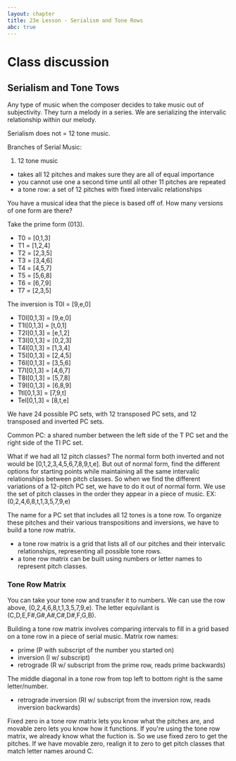 ```yaml
---
layout: chapter
title: 23e Lesson - Serialism and Tone Rows
abc: true
---
```

# Class discussion
## Serialism and Tone Tows

Any type of music when the composer decides to take music out of subjectivity. 
They turn a melody in a series.
We are serializing the intervalic relationship within our melody. 

Serialism does not = 12 tone music.

Branches of Serial Music:
1. 12 tone music
  - takes all 12 pitches and makes sure they are all of equal importance
  - you cannot use one a second time until all other 11 pitches are repeated
  - a tone row: a set of 12 pitches with fixed intervalic relationships
  
You have a musical idea that the piece is based off of. 
How many versions of one form are there? 

Take the prime form (013).
- T0 = [0,1,3]
- T1 = [1,2,4]
- T2 = [2,3,5]
- T3 = [3,4,6]
- T4 = [4,5,7]
- T5 = [5,6,8]
- T6 = [6,7,9]
- T7 = [2,3,5]

The inversion is T0I = [9,e,0]
- T0I[0,1,3] = [9,e,0]
- T1I[0,1,3] = [t,0,1]
- T2I[0,1,3] = [e,1,2]
- T3I[0,1,3] = [0,2,3]
- T4I[0,1,3] = [1,3,4]
- T5I[0,1,3] = [2,4,5]
- T6I[0,1,3] = [3,5,6]
- T7I[0,1,3] = [4,6,7]
- T8I[0,1,3] = [5,7,8]
- T9I[0,1,3] = [6,8,9]
- TtI[0,1,3] = [7,9,t]
- TeI[0,1,3] = [8,t,e]

We have 24 possible PC sets, with 12 transposed PC sets, and 12 transposed and inverted PC sets.

Common PC: a shared number between the left side of the T PC set and the right side of the TI PC set. 

What if we had all 12 pitch classes? 
The normal form both inverted and not would be [0,1,2,3,4,5,6,7,8,9,t,e].
But out of normal form, find the different options for starting points while maintaining all the same intervalic relationships between pitch classes. 
So when we find the different variations of a 12-pitch PC set, we have to do it out of normal form. 
We use the set of pitch classes in the order they appear in a piece of music. 
EX: (0,2,4,6,8,t,1,3,5,7,9,e)

The name for a PC set that includes all 12 tones is a tone row. 
To organize these pitches and their various transpositions and inversions, we have to build a tone row matrix. 
- a tone row matrix is a grid that lists all of our pitches and their intervalic relationships, representing all possible tone rows.
- a tone row matrix can be built using numbers or letter names to represent pitch classes. 

### Tone Row Matrix

You can take your tone row and transfer it to numbers.
We can use the row above, (0,2,4,6,8,t,1,3,5,7,9,e).
The letter equivilant is (C,D,E,F#,G#,A#,C#,D#,F,G,B).

Building a tone row matrix involves comparing intervals to fill in a grid based on a tone row in a piece of serial music. 
Matrix row names:
- prime (P with subscript of the number you started on)
- inversion (I w/ subscript)
- retrograde (R w/ subscript from the prime row, reads prime backwards)

The middle diagonal in a tone row from top left to bottom right is the same letter/number. 
 
- retrograde inversion (RI w/ subscript from the inversion row, reads inversion backwards)

Fixed zero in a tone row matrix lets you know what the pitches are, and movable zero lets you know how it functions.
If you're using the tone row matrix, we already know what the fuction is. 
So we use fixed zero to get the pitches. 
If we have movable zero, realign it to zero to get pitch classes that match letter names around C. 
 
